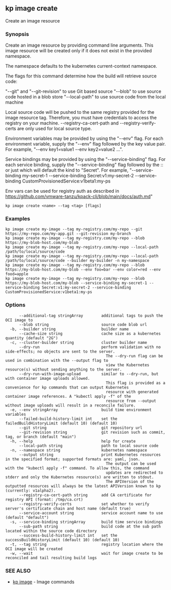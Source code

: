 ## kp image create

Create an image resource

### Synopsis

Create an image resource by providing command line arguments.
This image resource will be created only if it does not exist in the provided namespace.

The namespace defaults to the kubernetes current-context namespace.

The flags for this command determine how the build will retrieve source code:

  "--git" and "--git-revision" to use Git based source
  "--blob" to use source code hosted in a blob store
  "--local-path" to use source code from the local machine

Local source code will be pushed to the same registry provided for the image resource tag.
Therefore, you must have credentials to access the registry on your machine.
--registry-ca-cert-path and --registry-verify-certs are only used for local source type.

Environment variables may be provided by using the "--env" flag.
For each environment variable, supply the "--env" flag followed by the key value pair.
For example, "--env key1=value1 --env key2=value2 ...".

Service bindings may be provided by using the "--service-binding" flag.
For each service binding, supply the "--service-binding" flag followed by the <KIND>:<APIVERSION>:<NAME> or just <NAME> which will default the kind to "Secret".
For example, "--service-binding my-secret-1 --service-binding Secret:v1:my-secret-2 --service-binding CustomProvisionedService:v1beta1:my-ps

Env vars can be used for registry auth as described in https://github.com/vmware-tanzu/kpack-cli/blob/main/docs/auth.md"

```
kp image create <name> --tag <tag> [flags]
```

### Examples

```
kp image create my-image --tag my-registry.com/my-repo --git https://my-repo.com/my-app.git --git-revision my-branch
kp image create my-image --tag my-registry.com/my-repo --blob https://my-blob-host.com/my-blob
kp image create my-image --tag my-registry.com/my-repo --local-path /path/to/local/source/code
kp image create my-image --tag my-registry.com/my-repo --local-path /path/to/local/source/code --builder my-builder -n my-namespace
kp image create my-image --tag my-registry.com/my-repo --blob https://my-blob-host.com/my-blob --env foo=bar --env color=red --env food=apple
kp image create my-image --tag my-registry.com/my-repo --blob https://my-blob-host.com/my-blob --service-binding my-secret-1 --service-binding Secret:v1:my-secret-2 --service-binding CustomProvisionedService:v1beta1:my-ps
```

### Options

```
      --additional-tag stringArray        additional tags to push the OCI image to
      --blob string                       source code blob url
  -b, --builder string                    builder name
      --cache-size string                 cache size as a kubernetes quantity (default "2G")
  -c, --cluster-builder string            cluster builder name
      --dry-run                           perform validation with no side-effects; no objects are sent to the server.
                                            The --dry-run flag can be used in combination with the --output flag to
                                            view the Kubernetes resource(s) without sending anything to the server.
      --dry-run-with-image-upload         similar to --dry-run, but with container image uploads allowed.
                                            This flag is provided as a convenience for kp commands that can output Kubernetes
                                            resource with generated container image references. A "kubectl apply -f" of the
                                            resource from --output without image uploads will result in a reconcile failure.
  -e, --env stringArray                   build time environment variables
      --failed-build-history-limit int    set the failedBuildHistoryLimit (default 10) (default 10)
      --git string                        git repository url
      --git-revision string               git revision such as commit, tag, or branch (default "main")
  -h, --help                              help for create
      --local-path string                 path to local source code
  -n, --namespace string                  kubernetes namespace
      --output string                     print Kubernetes resources in the specified format; supported formats are: yaml, json.
                                            The output can be used with the "kubectl apply -f" command. To allow this, the command
                                            updates are redirected to stderr and only the Kubernetes resource(s) are written to stdout.
                                            The APIVersion of the outputted resources will always be the latest APIVersion known to kp (currently: v1alpha2).
      --registry-ca-cert-path string      add CA certificate for registry API (format: /tmp/ca.crt)
      --registry-verify-certs             set whether to verify server's certificate chain and host name (default true)
      --service-account string            service account name to use (default "default")
  -s, --service-binding stringArray       build time service bindings
      --sub-path string                   build code at the sub path located within the source code directory
      --success-build-history-limit int   set the successBuildHistoryLimit (default 10) (default 10)
  -t, --tag string                        registry location where the OCI image will be created
  -w, --wait                              wait for image create to be reconciled and tail resulting build logs
```

### SEE ALSO

* [kp image](kp_image.md)	 - Image commands


